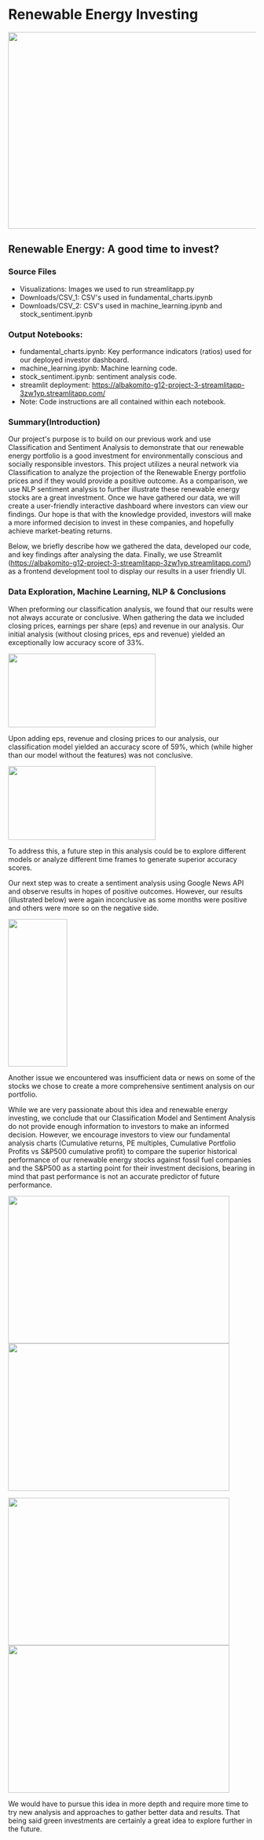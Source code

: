 # Renewable Energy Investing 

<img src="https://github.com/albakomito/Renewable-Energy-Investing/blob/main/Visualizations/windfarm.jpg" width="600" height="400">



## Renewable Energy: A good time to invest? 

### Source Files
* Visualizations: Images we used to run streamlitapp.py
* Downloads/CSV_1: CSV's used in fundamental_charts.ipynb
* Downloads/CSV_2: CSV's used in machine_learning.ipynb and stock_sentiment.ipynb

### Output Notebooks: 
* fundamental_charts.ipynb: Key performance indicators (ratios) used for our deployed investor dashboard. 
* machine_learning.ipynb: Machine learning code. 
* stock_sentiment.ipynb: sentiment analysis code. 
* streamlit deployment: https://albakomito-g12-project-3-streamlitapp-3zw1yp.streamlitapp.com/
* Note: Code instructions are all contained within each notebook. 


### Summary(Introduction) 
Our project's purpose is to build on our previous work and use Classification and Sentiment Analysis to demonstrate that our renewable energy portfolio is a good investment for environmentally conscious and socially responsible investors. This project utilizes a neural network via Classification to analyze the projection of the Renewable Energy portfolio prices and if they would provide a positive outcome. As a comparison, we use NLP sentiment analysis to further illustrate these renewable energy stocks are a great investment. Once we have gathered our data, we will create a user-friendly interactive dashboard where investors can view our findings. Our hope is that with the knowledge provided, investors will make a more informed decision to invest in these companies, and hopefully achieve market-beating returns. 

Below, we  briefly describe how we gathered the data,  developed our code, and key findings after analysing the data. Finally, we use Streamlit (https://albakomito-g12-project-3-streamlitapp-3zw1yp.streamlitapp.com/) as a frontend development tool to display our results in a user friendly UI.

### Data Exploration, Machine Learning, NLP & Conclusions
When preforming our classification analysis, we found that our results were not always accurate or conclusive. When gathering the data we included closing prices, earnings per share (eps) and revenue in our analysis. Our initial analysis (without closing prices, eps and revenue) yielded an exceptionally low accuracy score of 33%.

<img src="https://github.com/albakomito/Renewable-Energy-Investing/blob/main/Visualizations/confusion2.jpg" width="300" height="150">

Upon adding eps, revenue and closing prices to our analysis, our classification model yielded an accuracy score of 59%, which (while higher than our model without the features) was not conclusive. 

<img src="https://github.com/albakomito/Renewable-Energy-Investing/blob/main/Visualizations/confusion1.jpg" width="300" height="150">

To address this,  a future step in this analysis could be to explore different models or analyze different time frames to generate superior accuracy scores. 

Our next step was to create a sentiment analysis using Google News API and observe results in hopes of positive outcomes. However,  our results (illustrated below) were again inconclusive as some months were positive and others were more so on the negative side. 

<img src="https://github.com/albakomito/Renewable-Energy-Investing/blob/main/Visualizations/prediction.jpg" width="120" height="300">

Another issue we encountered was insufficient data or news on some of the stocks we chose to create a more comprehensive sentiment analysis on our portfolio. 

While we are very passionate about this idea and renewable energy investing, we conclude that our Classification Model and Sentiment Analysis do not provide enough information to  investors to make an informed decision. However, we encourage investors to view our fundamental analysis charts (Cumulative returns, PE multiples, Cumulative Portfolio Profits vs S&P500 cumulative profit) to compare the superior historical performance of our renewable energy stocks against fossil fuel companies and the S&P500 as a starting point for their investment decisions, bearing in mind that past performance is not an accurate predictor of future performance. 

<img src="https://github.com/albakomito/Renewable-Energy-Investing/blob/main/Visualizations/allcumprof.jpg" width="450" height="300">       <img src="https://github.com/albakomito/Renewable-Energy-Investing/blob/main/Visualizations/pe.jpg" width="450" height="300">

<img src="https://github.com/albakomito/Renewable-Energy-Investing/blob/main/Visualizations/cumprof.jpg" width="450" height="300">   <img src="https://github.com/albakomito/Renewable-Energy-Investing/blob/main/Visualizations/SP500.jpg" width="450" height="300">

We would have to pursue this idea in more depth and require more time to try new analysis and approaches to gather better data and results. That being said green investments are certainly a great idea to explore further in the future. 
